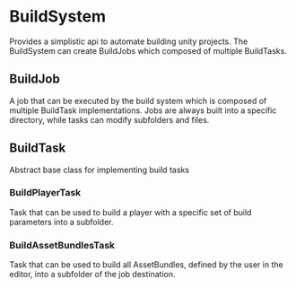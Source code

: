 # BuildSystem

Provides a simplistic api to automate building unity projects.
The BuildSystem can create BuildJobs which composed of multiple BuildTasks.

## BuildJob

A job that can be executed by the build system which is composed of multiple BuildTask implementations.
Jobs are always built into a specific directory, while tasks can modify subfolders and files.

## BuildTask

Abstract base class for implementing build tasks

### BuildPlayerTask

Task that can be used to build a player with a specific set of build parameters into a subfolder.

### BuildAssetBundlesTask

Task that can be used to build all AssetBundles, defined by the user in the editor, into a subfolder of the job destination.